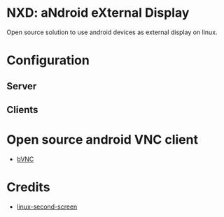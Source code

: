 # NXD: aNdroid eXternal Display
Open source solution to use android devices as external display on linux.

# Configuration
## Server


## Clients 

# Open source android VNC client
* [bVNC](https://play.google.com/store/apps/details?id=com.iiordanov.freebVNC)

# Credits
* [linux-second-screen](https://github.com/brunodles/linux-second-screen)
